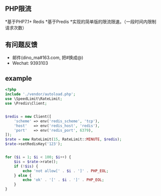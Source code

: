 ## PHP限流

*基于PHP7.1+ Redis
*基于Predis
*实现的简单版的限流限速。（一段时间内限制请求次数）
  
    

## 有问题反馈

* 邮件(dino_ma#163.com, 把#换成@)
* Wechat: 9393103


## example

```php
<?php
include './vendor/autoload.php';
use \SpeedLimit\RateLimit;
use \Predis\Client;


$redis = new Client([
    'scheme' => env('redis_scheme', 'tcp'),
    'host'   => env('redis_host', 'redis'),
    'port'   => env('redis_port', 6379),
]);
$rate = new RateLimit(15, RateLimit::MINUTE, $redis);
$rate->setRedisKey('123');


for ($i = 1; $i < 100; $i++) {
    $is = $rate->rate();
    if (!$is) {
        echo 'not allow[' . $i . ']' . PHP_EOL;
    } else {
        echo 'ok' . '[' . $i . ']' . PHP_EOL;
    }
}
```
